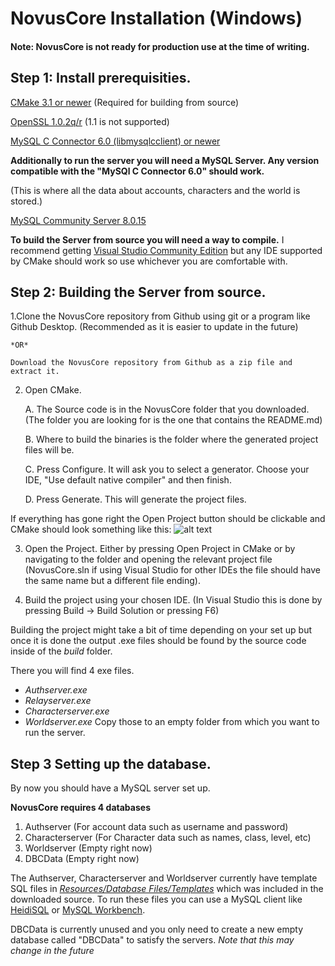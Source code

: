 # NovusCore Installation (Windows)

#### Note: NovusCore is not ready for production use at the time of writing.

## Step 1: Install prerequisities.

[CMake 3.1 or newer](https://cmake.org/download/)
(Required for building from source)

[OpenSSL 1.0.2q/r](http://slproweb.com/products/Win32OpenSSL.html)
(1.1 is not supported)

[MySQL C Connector 6.0 (libmysqlcclient) or newer](https://dev.mysql.com/downloads/connector/c/)

**Additionally to run the server you will need a MySQL Server. Any version compatible with the "MySQl C Connector 6.0" should work.**

(This is where all the data about accounts, characters and the world is stored.)

[MySQL Community Server 8.0.15](https://dev.mysql.com/downloads/mysql/)

**To build the Server from source you will need a way to compile.**
I recommend getting [Visual Studio Community Edition](https://visualstudio.microsoft.com/) but any IDE supported by CMake should work so use whichever you are comfortable with.

## Step 2: Building the Server from source.

1.Clone the NovusCore repository from Github using git or a program like Github Desktop. (Recommended as it is easier to update in the future)

	*OR* 
	
	Download the NovusCore repository from Github as a zip file and extract it.

2. Open CMake.

	A. The Source code is in the NovusCore folder that you downloaded. (The folder you are looking for is the one that contains the README.md)
  
	B. Where to build the binaries is the folder where the generated project files will be.
  
	C. Press Configure. It will ask you to select a generator. Choose your IDE, "Use default native compiler" and then finish.
	
	D. Press Generate. This will generate the project files.
	
If everything has gone right the Open Project button should be clickable and CMake should look something like this:
![alt text](https://i.imgur.com/7xNTjHe.png "CMake Result")

3. Open the Project. Either by pressing Open Project in CMake or by navigating to the folder and opening the relevant project file (NovusCore.sln if using Visual Studio for other IDEs the file should have the same name but a different file ending).

4. Build the project using your chosen IDE. (In Visual Studio this is done by pressing Build -> Build Solution or pressing F6)

Building the project might take a bit of time depending on your set up but once it is done the output .exe files should be found by the source code inside of the *build* folder.

There you will find 4 exe files.
- *Authserver.exe*
- *Relayserver.exe*
- *Characterserver.exe*
- *Worldserver.exe*
Copy those to an empty folder from which you want to run the server.

## Step 3 Setting up the database.
By now you should have a MySQL server set up.

**NovusCore requires 4 databases**
1. Authserver
(For account data such as username and password)
2. Characterserver
(For Character data such as names, class, level, etc)
3. Worldserver
(Empty right now)
4. DBCData
(Empty right now)

The Authserver, Characterserver and Worldserver currently have template SQL files in [*Resources/Database Files/Templates*](https://github.com/novuscore/NovusCore/tree/master/resources/Database%20Files/Templates) which was included in the downloaded source. To run these files you can use a MySQL client like [HeidiSQL](https://www.heidisql.com/download.php) or [MySQL Workbench](https://www.mysql.com/products/workbench/). 

DBCData is currently unused and you only need to create a new empty database called "DBCData" to satisfy the servers. *Note that this may change in the future*


